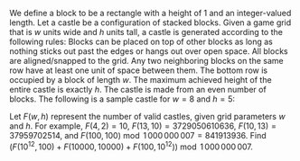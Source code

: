 We define a block to be a rectangle with a height of $1$ and an integer-valued length. Let a castle be a configuration of stacked blocks.
Given a game grid that is $w$ units wide and $h$ units tall, a castle is generated according to the following rules:
Blocks can be placed on top of other blocks as long as nothing sticks out past the edges or hangs out over open space.
All blocks are aligned/snapped to the grid.
Any two neighboring blocks on the same row have at least one unit of space between them.
The bottom row is occupied by a block of length $w$.
The maximum achieved height of the entire castle is exactly $h$.
The castle is made from an even number of blocks.
The following is a sample castle for $w=8$ and $h=5$:

Let $F(w,h)$ represent the number of valid castles, given grid parameters $w$ and $h$.
For example, $F(4,2) = 10$, $F(13,10) = 3729050610636$, $F(10,13) = 37959702514$, and $F(100,100) \bmod 1\,000\,000\,007 = 841913936$.
Find $(F(10^{12},100) + F(10000,10000) + F(100,10^{12})) \bmod 1\,000\,000\,007$.